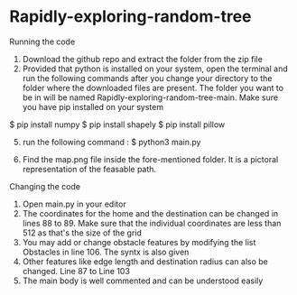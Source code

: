 # Rapidly-exploring-random-tree

Running the code

1. Download the github repo and extract the folder from the zip file
2. Provided that python is installed on your system, open the terminal and run the following commands after you change your directory to the folder where the downloaded files are present. The folder you want to be in will be named Rapidly-exploring-random-tree-main. Make sure you have pip installed on your system

  $ pip install numpy 
  $ pip install shapely
  $ pip install pillow

5. run the following command :
  $ python3 main.py

6. Find the map.png file inside the fore-mentioned folder. It is a pictoral representation of the feasable path. 

Changing the code

1. Open main.py in your editor
2. The coordinates for the home and the destination can be changed in lines 88 to 89. Make sure that the individual coordinates are less than 512 as that's the size of the grid
3. You may add or change obstacle features by modifying the list Obstacles in line 106. The syntx is also given 
4. Other features like edge length and destination radius can also be changed. Line 87 to Line 103
5. The main body is well commented and can be understood easily 
   
